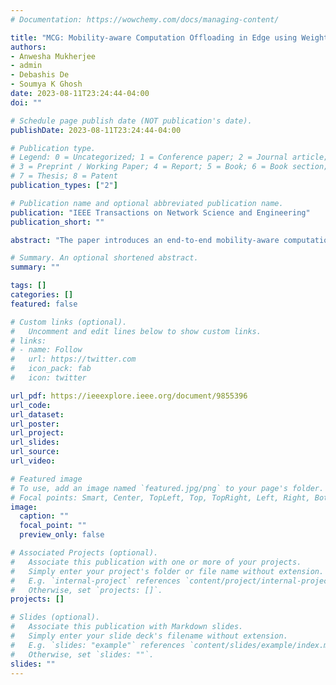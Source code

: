 ```yaml
---
# Documentation: https://wowchemy.com/docs/managing-content/

title: "MCG: Mobility-aware Computation Offloading in Edge using Weighted Majority Game"
authors: 
- Anwesha Mukherjee
- admin
- Debashis De
- Soumya K Ghosh
date: 2023-08-11T23:24:44-04:00
doi: ""

# Schedule page publish date (NOT publication's date).
publishDate: 2023-08-11T23:24:44-04:00

# Publication type.
# Legend: 0 = Uncategorized; 1 = Conference paper; 2 = Journal article;
# 3 = Preprint / Working Paper; 4 = Report; 5 = Book; 6 = Book section;
# 7 = Thesis; 8 = Patent
publication_types: ["2"]

# Publication name and optional abbreviated publication name.
publication: "IEEE Transactions on Network Science and Engineering"
publication_short: ""

abstract: "The paper introduces an end-to-end mobility-aware computation offloading framework, called MCG, to address challenges in selecting suitable edge/fog devices for computation offloading from mobile devices. MCG incorporates a mobility prediction module to identify user mobility patterns, selects devices based on mobility and location, prioritizes a high-resource majority device, and offloads computations. Experimental results show MCG's superiority in accuracy and efficiency over existing mobility prediction methods, significantly reducing latency and power consumption during offloading compared to current strategies."

# Summary. An optional shortened abstract.
summary: ""

tags: []
categories: []
featured: false

# Custom links (optional).
#   Uncomment and edit lines below to show custom links.
# links:
# - name: Follow
#   url: https://twitter.com
#   icon_pack: fab
#   icon: twitter

url_pdf: https://ieeexplore.ieee.org/document/9855396
url_code:
url_dataset:
url_poster:
url_project:
url_slides:
url_source:
url_video:

# Featured image
# To use, add an image named `featured.jpg/png` to your page's folder. 
# Focal points: Smart, Center, TopLeft, Top, TopRight, Left, Right, BottomLeft, Bottom, BottomRight.
image:
  caption: ""
  focal_point: ""
  preview_only: false

# Associated Projects (optional).
#   Associate this publication with one or more of your projects.
#   Simply enter your project's folder or file name without extension.
#   E.g. `internal-project` references `content/project/internal-project/index.md`.
#   Otherwise, set `projects: []`.
projects: []

# Slides (optional).
#   Associate this publication with Markdown slides.
#   Simply enter your slide deck's filename without extension.
#   E.g. `slides: "example"` references `content/slides/example/index.md`.
#   Otherwise, set `slides: ""`.
slides: ""
---
```

